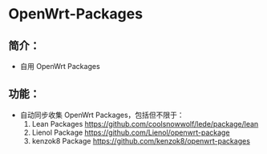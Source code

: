 # OpenWrt-Packages

## 简介：
- 自用 OpenWrt Packages

## 功能：
- 自动同步收集 OpenWrt Packages，包括但不限于： 
  1. Lean Packages https://github.com/coolsnowwolf/lede/package/lean
  2. Lienol Package https://github.com/Lienol/openwrt-package
  3. kenzok8 Package https://github.com/kenzok8/openwrt-packages
